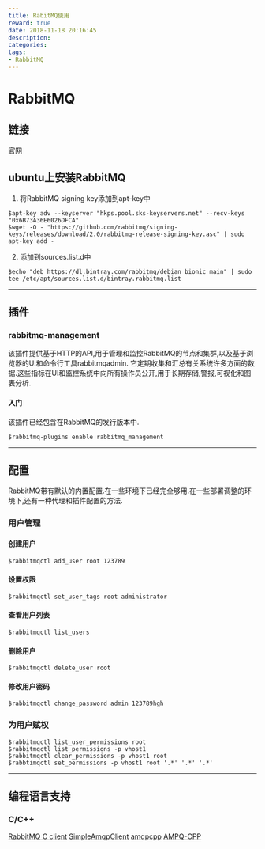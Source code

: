 ```yaml
---
title: RabitMQ使用
reward: true
date: 2018-11-18 20:16:45
description:
categories:
tags:
- RabbitMQ
---
```


# RabbitMQ

## 链接

[官网](http://www.rabbitmq.com/)

## ubuntu上安装RabbitMQ

1. 将RabbitMQ signing key添加到apt-key中

```shell
$apt-key adv --keyserver "hkps.pool.sks-keyservers.net" --recv-keys "0x6B73A36E6026DFCA"
$wget -O - "https://github.com/rabbitmq/signing-keys/releases/download/2.0/rabbitmq-release-signing-key.asc" | sudo apt-key add -
```

2. 添加到sources.list.d中

```shell
$echo "deb https://dl.bintray.com/rabbitmq/debian bionic main" | sudo tee /etc/apt/sources.list.d/bintray.rabbitmq.list
```
---

## 插件

### rabbitmq-management

该插件提供基于HTTP的API,用于管理和监控RabbitMQ的节点和集群,以及基于浏览器的UI和命令行工具rabbitmqadmin.
它定期收集和汇总有关系统许多方面的数据.这些指标在UI和监控系统中向所有操作员公开,用于长期存储,警报,可视化和图表分析.

#### 入门

该插件已经包含在RabbitMQ的发行版本中.

```shell
$rabbitmq-plugins enable rabbitmq_management
```

---

## 配置

RabbitMQ带有默认的内置配置.在一些环境下已经完全够用.在一些部署调整的环境下,还有一种代理和插件配置的方法.

### 用户管理

#### 创建用户

```shell
$rabbitmqctl add_user root 123789
```

#### 设置权限

```shell
$rabbitmqctl set_user_tags root administrator
```

#### 查看用户列表

```shell
$rabbitmqctl list_users
```

#### 删除用户

```shell
$rabbitmqctl delete_user root
```

#### 修改用户密码

```shell
$rabbitmqctl change_password admin 123789hgh
```

### 为用户赋权

```shell
$rabbitmqctl list_user_permissions root
$rabbitmqctl list_permissions -p vhost1
$rabbitmqctl clear_permissions -p vhost1 root
$rabbtimqctl set_permissions -p vhost1 root '.*' '.*' '.*'
```

---

## 编程语言支持

### C/C++

[RabbitMQ C client](https://github.com/alanxz/rabbitmq-c)
[SimpleAmqpClient](https://github.com/alanxz/SimpleAmqpClient)
[amqpcpp](https://github.com/akalend/amqpcpp)
[AMPQ-CPP](https://github.com/CopernicaMarketingSoftware/AMQP-CPP)